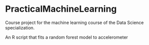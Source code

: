 # PracticalMachineLearning
Course project for the machine learning course of the Data Science specialization.

An R script that fits a random forest model to accelerometer
